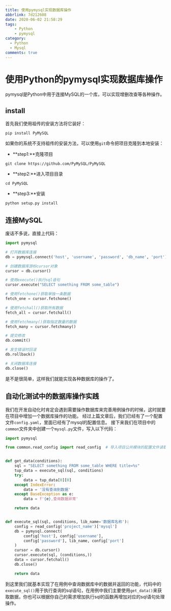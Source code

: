 ```yaml
---
title: 使用pymysql实现数据库操作
abbrlink: 7d212608
date: 2020-06-02 21:58:29
tags: 
    - Python
    - pymysql
category:
  - Python
  - Mysql
comments: true
---
```


# 使用Python的pymysql实现数据库操作

pymysql是Python中用于连接MySQL的一个库，可以实现增删改查等各种操作。

## install

首先我们使用祖传的安装方法将它装好：
```
pip install PyMySQL
```

如果你的系统不支持祖传的安装方法，可以使用`git`命令把项目克隆到本地安装：
 - **step1:**克隆项目
```
git clone https://github.com/PyMySQL/PyMySQL
```
 - **step2:**进入项目目录
```
cd PyMySQL
```
 - **step3:**安装
```
python setup.py install
```

## 连接MySQL

废话不多说，直接上代码：
```python
import pymysql

# 打开数据库连接
db = pymysql.connect('host', 'username', 'password', 'db_name', 'port')

# 创建数据库游标cursor对象
cursor = db.cursor()

# 使用execute()执行sql语句
cursor.execute("SELECT something FROM some_table")

# 使用fetchone()获取单独一条数据
fetch_one = cursor.fetchone()

# 使用fetchall()获取所有数据
fetch_all = cursor.fetchall()

# 使用fetchmany()获取指定数量的数据
fetch_many = cursor.fetchmany()

# 提交修改
db.commit()

# 发生错误时回滚
db.rollback()

# 关闭数据库连接
db.close()
```
是不是很简单，这样我们就能实现各种数据库的操作了。

## 自动化测试中的数据库操作实践

我们在开发自动化时肯定会遇到需要操作数据库来完善用例操作的时候，这时就要在项目中增加一个数据库操作的功能。
经过上篇文章后，我们已经有了一个配置文件`config.yaml`，里面已经有了mysql的配置信息。
接下来我们在项目中的`common`文件夹中创建一个`mysql.py`文件，写入以下代码：
```python
import pymysql

from common.read_config import read_config  # 导入项目公共模块的配置文件读取


def get_data(conditions):
    sql = "SELECT something FROM some_table WHERE title=%s"
    tup_data = execute_sql(sql, conditions)
    try:
        data = tup_data[0][0]
    except IndexError:
        data = '没有查询到数据'
    except BaseException as e:
        data = f'{e},查询数据异常'

    return data


def execute_sql(sql, conditions, lib_name='数据库名称'):
    config = read_config('project_name')['mysql']
    db = pymysql.connect(
        config['host'], config['username'],
        config['password'], lib_name, config['port']
    )
    cursor = db.cursor()
    cursor.execute(sql, (conditions,))
    data = cursor.fetchall()
    db.close()

    return data
```
到这里我们就基本实现了在用例中查询数据库中的数据并返回的功能，代码中的`execute_sql()`用于执行查询的sql语句，在用例中我们主要使用`get_data()`来获取数据，你也可以根据你自己的需求增加执行sql的函数再增加对应的sql语句处理操作。

